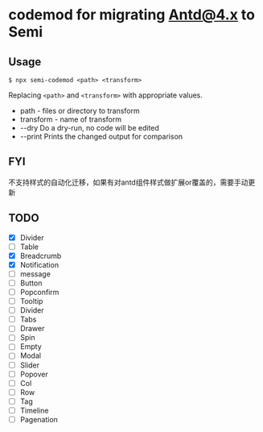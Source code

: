 # codemod for migrating Antd@4.x to Semi

## Usage

```
$ npx semi-codemod <path> <transform>
```

Replacing `<path>` and `<transform>` with appropriate values.

* path - files or directory to transform
* transform - name of transform
* --dry Do a dry-run, no code will be edited
* --print Prints the changed output for comparison

## FYI

不支持样式的自动化迁移，如果有对antd组件样式做扩展or覆盖的，需要手动更新


## TODO

- [x] Divider
- [ ] Table
- [x] Breadcrumb
- [x] Notification
- [ ] message
- [ ] Button
- [ ] Popconfirm
- [ ] Tooltip
- [ ] Divider
- [ ] Tabs
- [ ] Drawer
- [ ] Spin
- [ ] Empty
- [ ] Modal
- [ ] Slider
- [ ] Popover
- [ ] Col
- [ ] Row
- [ ] Tag
- [ ] Timeline
- [ ] Pagenation
